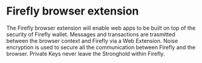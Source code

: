 # Firefly browser extension

The Firefly browser extension will enable web apps to be built on top of the security of Firefly wallet. Messages and transactions are trasmitted between the browser context and Firefly via a Web Extension. Noise encryption is used to secure all the communication between Firefly and the browser. Private Keys never leave the Stronghold within Firefly.